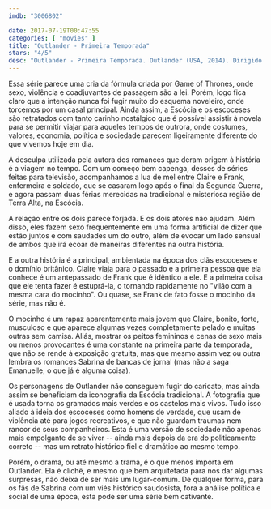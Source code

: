 ```yaml
---
imdb: "3006802"

date: 2017-07-19T00:47:55
categories: [ "movies" ]
title: "Outlander - Primeira Temporada"
stars: "4/5"
desc: "Outlander - Primeira Temporada. Outlander (USA, 2014). Dirigido por Metin HÃ¼seyin, Anna Foerster, Brian Kelly, Mike Barker, Philip John, Brendan Maher, John Dahl, Richard Clark, Douglas Mackinnon. Escrito por Ronald D. Moore, Diana Gabaldon, Ira Steven Behr, Toni Graphia, Anne Kenney, Matthew B. Roberts. Com Caitriona Balfe (Claire Randall), Sam Heughan (Jamie Fraser), Duncan Lacroix (Murtagh Fraser), Tobias Menzies (Jack Randall / ...), Grant O'Rourke (Rupert MacKenzie), Graham McTavish (Dougal MacKenzie), Stephen Walters (Angus Mhor)."
---
```

Essa série parece uma cria da fórmula criada por Game of Thrones, onde sexo, violência e coadjuvantes de passagem são a lei. Porém, logo fica claro que a intenção nunca foi fugir muito do esquema noveleiro, onde torcemos por um casal principal. Ainda assim, a Escócia e os escoceses são retratados com tanto carinho nostálgico que é possível assistir à novela para se permitir viajar para aqueles tempos de outrora, onde costumes, valores, economia, política e sociedade parecem ligeiramente diferente do que vivemos hoje em dia.

A desculpa utilizada pela autora dos romances que deram origem à história é a viagem no tempo. Com um começo bem capenga, desses de séries feitas para televisão, acompanhamos a lua de mel entre Claire e Frank, enfermeira e soldado, que se casaram logo após o final da Segunda Guerra, e agora passam duas férias merecidas na tradicional e misteriosa região de Terra Alta, na Escócia.

A relação entre os dois parece forjada. E os dois atores não ajudam. Além disso, eles fazem sexo frequentemente em uma forma artificial de dizer que estão juntos e com saudades um do outro, além de evocar um lado sensual de ambos que irá ecoar de maneiras diferentes na outra história.

E a outra história é a principal, ambientada na época dos clãs escoceses e o domínio britânico. Claire viaja para o passado e a primeira pessoa que ela conhece é um antepassado de Frank que é idêntico a ele. E a primeira coisa que ele tenta fazer é estuprá-la, o tornando rapidamente no "vilão com a mesma cara do mocinho". Ou quase, se Frank de fato fosse o mocinho da série, mas não é.

O mocinho é um rapaz aparentemente mais jovem que Claire, bonito, forte, musculoso e que aparece algumas vezes completamente pelado e muitas outras sem camisa. Aliás, mostrar os peitos femininos e cenas de sexo mais ou menos provocantes é uma constante na primeira parte da temporada, que não se rende à exposição gratuita, mas que mesmo assim vez ou outra lembra os romances Sabrina de bancas de jornal (mas não a saga Emanuelle, o que já é alguma coisa).

Os personagens de Outlander não conseguem fugir do caricato, mas ainda assim se beneficiam da iconografia da Escócia tradicional. A fotografia que é usada torna os gramados mais verdes e os castelos mais vivos. Tudo isso aliado à ideia dos escoceses como homens de verdade, que usam de violência até para jogos recreativos, e que não guardam traumas nem rancor de seus companheiros. Esta é uma versão de sociedade não apenas mais empolgante de se viver -- ainda mais depois da era do politicamente correto -- mas um retrato histórico fiel e dramático ao mesmo tempo.

Porém, o drama, ou até mesmo a trama, é o que menos importa em Outlander. Ela é clichê, e mesmo que bem arquitetada para nos dar algumas surpresas, não deixa de ser mais um lugar-comum. De qualquer forma, para os fãs de Sabrina com um viés histórico saudosista, fora a análise política e social de uma época, esta pode ser uma série bem cativante.
